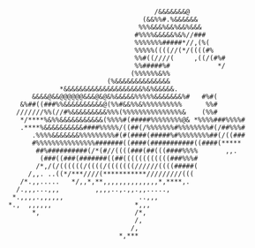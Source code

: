                                                                                           
                                                                                          
                                                                                          
                                               /&&&&&&&@                                  
                                            (&&%%#.%&&&&&&                                
                                           %%%&&&%&&%&&%&&&                               
                                          #%%%%&&&&&%&%//###                              
                                          %%%%%%%#####*//,(%(                             
                                          %%%%%((((//(*/((((#%                            
                                          %%#((////(     ,((/(#%#                         
                                          %%#####%#            */                         
                                         (%%%%%%&%%                                       
                                   (%&&&&&&&&&&&&&&                                       
                       *&&&&&&&&&&&&&&&&&&&&%&%&&&&&.                                     
                &&&&@&&@@@@@@&&&@&@&%&&&&&%%%%%&&&&&&&%#   #%#(                           
             &%##((###%%&&&&&&&&&&@(%%#&&%%&%%%%%%%%%%      %%#                           
            ///////%%(//#%&&&&&&&&&%%%(%%%%%%%%%%%%%%%&    (%%#                           
             */****%&%%&&&&&&&&&&&(%%%%#(#####%%%%%%%%@& *%%%%###%%%%#                    
             .****%&&&&&&&&&&####%%%%%/((##(/%%%%%%%#%%%%%%%%#(/##%%%#                    
                .%%%%&&&&&&&%%%%%%%%%#(#(####(#####%#%%%%%%%%##(/((###                    
                #%%%%%%%%%%%%%%%#######((####(###########((####(*****                     
                 ##%##########(/*(#//((((###(##(((####%%%%       ,,.                      
                  (###((###(#######((##((((((((((((###%%%#                                
                 /*,/(/((((((/((((/(((((((//////((((#####(                                
               /,,. ..((*/***////(***********/////////(((                                 
             /*.,,.....   */,,*,**,,,,,,,,,,,,,,*,****,.                                  
            /.,,,...,,,         ,,,,..,.,,.,,.....,                                       
           *.,,,,.,,,,,,                   ..,,,                                          
          *.,  ,,,,,,                     *,,,                                            
                *,                        /*,                                             
                                          /,                                              
                                         /,                                               
                                      *,***                                               
                                                                                          
                                                                                          
                                                                                          



